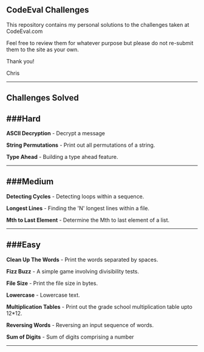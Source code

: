 CodeEval Challenges
-------------------
This repository contains my personal solutions to the challenges taken at CodeEval.com

Feel free to review them for whatever purpose but please do not re-submit them to the site as your own.

Thank you!

Chris

---
Challenges Solved
-----------------

###Hard
---
**ASCII Decryption** - Decrypt a message

**String Permutations** - Print out all permutations of a string.

**Type Ahead** - Building a type ahead feature.

---
###Medium
---
**Detecting Cycles** - Detecting loops within a sequence.

**Longest Lines** - Finding the 'N' longest lines within a file.

**Mth to Last Element** - Determine the Mth to last element of a list.

---
###Easy
---
**Clean Up The Words** - Print the words separated by spaces.

**Fizz Buzz** - A simple game involving divisibility tests.

**File Size** - Print the file size in bytes.

**Lowercase** - Lowercase text.

**Multiplication Tables** - Print out the grade school multiplication table upto 12*12.

**Reversing Words** - Reversing an input sequence of words.

**Sum of Digits** - Sum of digits comprising a number

---
